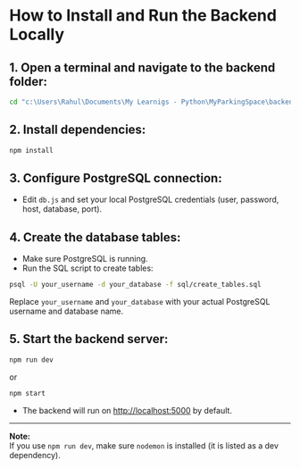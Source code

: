 # How to Install and Run the Backend Locally

## 1. Open a terminal and navigate to the backend folder:
```sh
cd "c:\Users\Rahul\Documents\My Learnigs - Python\MyParkingSpace\backend"
```

## 2. Install dependencies:
```sh
npm install
```

## 3. Configure PostgreSQL connection:
- Edit `db.js` and set your local PostgreSQL credentials (user, password, host, database, port).

## 4. Create the database tables:
- Make sure PostgreSQL is running.
- Run the SQL script to create tables:
```sh
psql -U your_username -d your_database -f sql/create_tables.sql
```
Replace `your_username` and `your_database` with your actual PostgreSQL username and database name.

## 5. Start the backend server:
```sh
npm run dev
```
or
```sh
npm start
```

- The backend will run on [http://localhost:5000](http://localhost:5000) by default.

---
**Note:**  
If you use `npm run dev`, make sure `nodemon` is installed (it is listed as a dev dependency).
